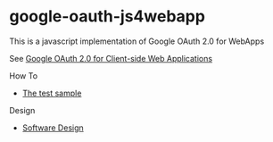 # google-oauth-js4webapp
This is a javascript implementation of Google OAuth 2.0 for WebApps

See [Google OAuth 2.0 for Client-side Web Applications](https://developers.google.com/identity/protocols/oauth2/javascript-implicit-flow)

How To

- [The test sample](/doc/tests-sample.md)

Design

- [Software Design](/doc/design.md)